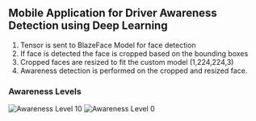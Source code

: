 ## Mobile Application for Driver Awareness Detection using Deep Learning 

1. Tensor is sent to BlazeFace Model for face detection 
2. If face is detected the face is cropped based on the bounding boxes 
3. Cropped faces are resized to fit the custom model (1,224,224,3)
4. Awareness detection is performed on the cropped and resized face. 

### Awareness Levels
![Awareness Level 10](https://drive.google.com/uc?export=view&id=1xEqBA5LHMBXpz385cDBKLbNsnPhBl9j0) ![Awareness Level 0](https://drive.google.com/uc?export=view&id=1Q9eSEb2y6V5d_dIs0G_9CnqoPkO6NjJ-)



